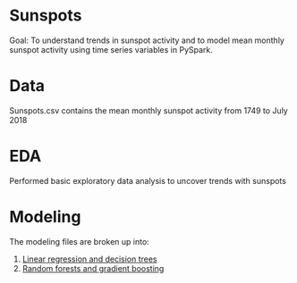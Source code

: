 # Sunspots

Goal: To understand trends in sunspot activity and to model mean monthly sunspot activity using time series variables in PySpark.

# Data

Sunspots.csv contains the mean monthly sunspot activity from 1749 to July 2018

# EDA

Performed basic exploratory data analysis to uncover trends with sunspots

# Modeling

The modeling files are broken up into:

1. [Linear regression and decision trees](https://github.com/amandakonet/sunspots-prediction/blob/main/modeling/time_series_lr_decision_trees.ipynb)
2. [Random forests and gradient boosting]()
